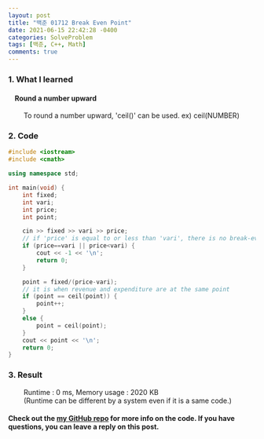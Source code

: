 ```yaml
---
layout: post
title: "백준 01712 Break Even Point"
date: 2021-06-15 22:42:28 -0400
categories: SolveProblem
tags: [백준, C++, Math]
comments: true
---
```


### 1. What I learned
#### &nbsp;&nbsp;&nbsp;&nbsp;Round a number upward
&nbsp;&nbsp;&nbsp;&nbsp;&nbsp;&nbsp;&nbsp;&nbsp;To round a number upward, 'ceil()' can be used. ex) ceil(NUMBER)  

### 2. Code
```cpp
#include <iostream>
#include <cmath>

using namespace std;

int main(void) {
    int fixed;
    int vari;
    int price;
    int point;

    cin >> fixed >> vari >> price;
    // if 'price' is equal to or less than 'vari', there is no break-even point
    if (price==vari || price<vari) {
        cout << -1 << '\n';
        return 0;
    }

    point = fixed/(price-vari);
    // it is when revenue and expenditure are at the same point
    if (point == ceil(point)) {
        point++;
    }
    else {
        point = ceil(point);
    }
    cout << point << '\n';
    return 0;
}
```

### 3. Result
&nbsp;&nbsp;&nbsp;&nbsp;&nbsp;&nbsp;&nbsp;&nbsp;Runtime : 0 ms, Memory usage : 2020 KB  
&nbsp;&nbsp;&nbsp;&nbsp;&nbsp;&nbsp;&nbsp;&nbsp;(Runtime can be different by a system even if it is a same code.)

#### Check out the [my GitHub repo][hyuk-gh] for more info on the code. If you have questions, you can leave a reply on this post.
[hyuk-gh]: https://github.com/dlgur1994/StudyAlgorithms
